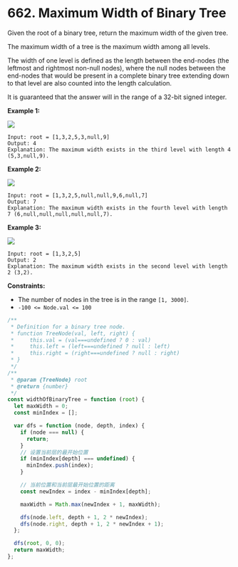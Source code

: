 # 662. Maximum Width of Binary Tree
Given the root of a binary tree, return the maximum width of the given tree.

The maximum width of a tree is the maximum width among all levels.

The width of one level is defined as the length between the end-nodes (the leftmost and rightmost non-null nodes), where the null nodes between the end-nodes that would be present in a complete binary tree extending down to that level are also counted into the length calculation.

It is guaranteed that the answer will in the range of a 32-bit signed integer.

 

**Example 1:**

![](https://assets.leetcode.com/uploads/2021/05/03/width1-tree.jpg)
```
Input: root = [1,3,2,5,3,null,9]
Output: 4
Explanation: The maximum width exists in the third level with length 4 (5,3,null,9).
```

**Example 2:**

![](https://assets.leetcode.com/uploads/2022/03/14/maximum-width-of-binary-tree-v3.jpg)
```
Input: root = [1,3,2,5,null,null,9,6,null,7]
Output: 7
Explanation: The maximum width exists in the fourth level with length 7 (6,null,null,null,null,null,7).
```

**Example 3:**

![](https://assets.leetcode.com/uploads/2021/05/03/width3-tree.jpg)
```
Input: root = [1,3,2,5]
Output: 2
Explanation: The maximum width exists in the second level with length 2 (3,2).
```

**Constraints:**

- The number of nodes in the tree is in the range `[1, 3000]`.
- `-100 <= Node.val <= 100`

```javascript
/**
 * Definition for a binary tree node.
 * function TreeNode(val, left, right) {
 *     this.val = (val===undefined ? 0 : val)
 *     this.left = (left===undefined ? null : left)
 *     this.right = (right===undefined ? null : right)
 * }
 */
/**
 * @param {TreeNode} root
 * @return {number}
 */
const widthOfBinaryTree = function (root) {
  let maxWidth = 0;
  const minIndex = [];

  var dfs = function (node, depth, index) {
    if (node === null) {
      return;
    }
    // 设置当前层的最开始位置
    if (minIndex[depth] === undefined) {
      minIndex.push(index);
    }

    // 当前位置和当前层最开始位置的距离
    const newIndex = index - minIndex[depth];

    maxWidth = Math.max(newIndex + 1, maxWidth);

    dfs(node.left, depth + 1, 2 * newIndex);
    dfs(node.right, depth + 1, 2 * newIndex + 1);
  };

  dfs(root, 0, 0);
  return maxWidth;
};

```
